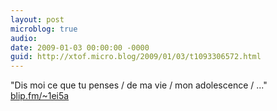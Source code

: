 ```yaml
---
layout: post
microblog: true
audio: 
date: 2009-01-03 00:00:00 -0000
guid: http://xtof.micro.blog/2009/01/03/t1093306572.html
---
```

"Dis moi ce que tu penses / de ma vie / mon adolescence / ..."  [blip.fm/~1ei5a](http://blip.fm/~1ei5a)
